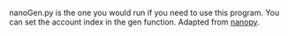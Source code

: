 nanoGen.py is the one you would run if you need to use this program. You can set the account index in the gen function.
Adapted from [nanopy](https://github.com/npy0/nanopy).
